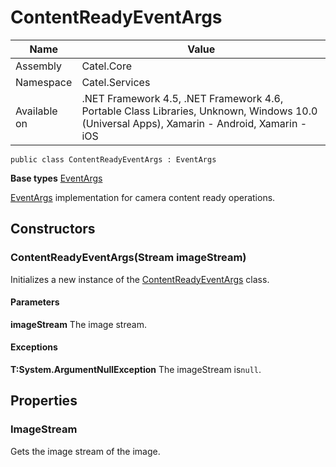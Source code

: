 

# ContentReadyEventArgs

Name|Value
---|---
Assembly|Catel.Core
Namespace|Catel.Services
Available on|.NET Framework 4.5, .NET Framework 4.6, Portable Class Libraries, Unknown, Windows 10.0 (Universal Apps), Xamarin - Android, Xamarin - iOS

```
public class ContentReadyEventArgs : EventArgs
```

**Base types**
[EventArgs]()


[EventArgs](#) implementation for camera content ready operations.



## Constructors

### ContentReadyEventArgs(Stream imageStream)

Initializes a new instance of the [ContentReadyEventArgs](#) class.

#### Parameters

**imageStream**
The image stream.

#### Exceptions

**T:System.ArgumentNullException**
The imageStream is`null`.



## Properties

### ImageStream

Gets the image stream of the image.



